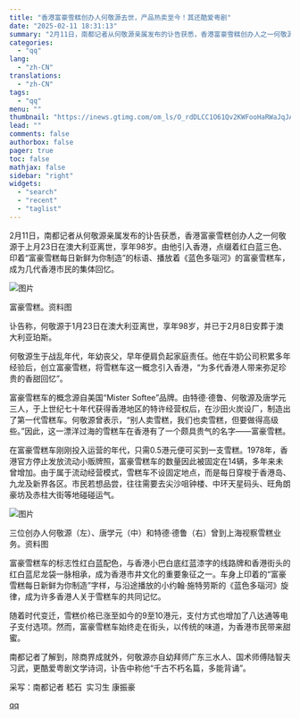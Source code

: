 ```yaml
---
title: "香港富豪雪糕创办人何敬源去世，产品热卖至今！其还酷爱粤剧"
date: "2025-02-11 18:31:13"
summary: "2月11日，南都记者从何敬源亲属发布的讣告获悉，香港富豪雪糕创办人之一何敬源于上月23日在澳大利亚离..."
categories:
  - "qq"
lang:
  - "zh-CN"
translations:
  - "zh-CN"
tags:
  - "qq"
menu: ""
thumbnail: "https://inews.gtimg.com/om_ls/O_rdDLCC1O61Qv2KWFooHaRWaJqJAD6HYmOI87yJMHylQAA_640360/0"
lead: ""
comments: false
authorbox: false
pager: true
toc: false
mathjax: false
sidebar: "right"
widgets:
  - "search"
  - "recent"
  - "taglist"
---
```


2月11日，南都记者从何敬源亲属发布的讣告获悉，香港富豪雪糕创办人之一何敬源于上月23日在澳大利亚离世，享年98岁。由他引入香港，点缀着红白蓝三色、印着“富豪雪糕每日新鲜为你制造”的标语、播放着《蓝色多瑙河》的富豪雪糕车，成为几代香港市民的集体回忆。

![图片](https://inews.gtimg.com/om_bt/OiJO1DSS-5DqzBfQ-bF_E0PmPU_EmY5b0-XsuGZwYKCg0AA/641)

富豪雪糕。资料图

讣告称，何敬源于1月23日在澳大利亚离世，享年98岁，并已于2月8日安葬于澳大利亚珀斯。

何敬源生于战乱年代，年幼丧父，早年便肩负起家庭责任。他在牛奶公司积累多年经验后，创立富豪雪糕，将雪糕车这一概念引入香港，“为多代香港人带来弥足珍贵的香甜回忆”。

富豪雪糕车的概念源自美国“Mister Softee”品牌。由特德·德鲁、何敬源及唐学元三人，于上世纪七十年代获得香港地区的特许经营权后，在沙田火炭设厂，制造出了第一代雪糕车。何敬源曾表示，“别人卖雪糕，我们也卖雪糕，但要做得高级些。”因此，这一漂洋过海的雪糕车在香港有了一个颇具贵气的名字——富豪雪糕。

在富豪雪糕车刚刚投入运营的年代，只需0.5港元便可买到一支雪糕。1978年，香港官方停止发放流动小贩牌照，富豪雪糕车的数量因此被固定在14辆，多年来未曾增加。由于属于流动经营模式，雪糕车不设固定地点，而是每日穿梭于香港岛、九龙及新界各区。市民若想品尝，往往需要去尖沙咀钟楼、中环天星码头、旺角朗豪坊及赤柱大街等地碰碰运气。

![图片](https://inews.gtimg.com/om_bt/OPrNnrozqcP1wynHzwP6lasujzWJ2uMS_NdxrqXFvDXiwAA/641)

三位创办人何敬源（左）、唐学元（中）和特德·德鲁（右）曾到上海视察雪糕业务。资料图

富豪雪糕车的标志性红白蓝配色，与香港小巴白底红蓝漆字的线路牌和香港街头的红白蓝尼龙袋一脉相承，成为香港市井文化的重要象征之一。车身上印着的“富豪雪糕每日新鲜为你制造”字样，与沿途播放的小约翰·施特劳斯的《蓝色多瑙河》旋律，成为许多香港人关于雪糕车的共同记忆。

随着时代变迁，雪糕价格已涨至如今的9至10港元，支付方式也增加了八达通等电子支付选项。然而，富豪雪糕车始终走在街头，以传统的味道，为香港市民带来甜蜜。

南都记者了解到，除商界成就外，何敬源亦自幼拜师广东三水人、国术师傅陆智夫习武，更酷爱粤剧文学诗词，讣告中称他“千古不朽名篇，多能背诵”。

采写：南都记者 嵇石  实习生 康振豪

[qq](https://new.qq.com/rain/a/20250211A07E7Q00)
